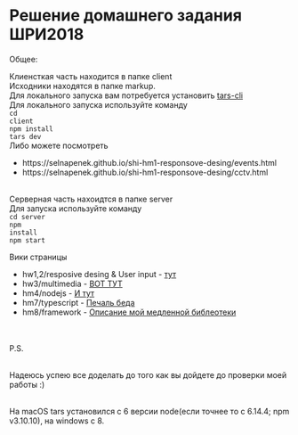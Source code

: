 # Решение домашнего задания ШРИ2018

Общее:<br>

Клиенсткая часть находится в папке client<br>
Исходники находятся в папке markup.<br>
Для локального запуска вам потребуется установить <a href="https://github.com/tars/tars-cli">tars-cli</a>  
Для локального запуска используйте команду <br>
<code>cd client</code><br>
<code>npm install</code><br>
<code>tars dev</code><br>
Либо можете посмотреть
<ul>
  <li>https://selnapenek.github.io/shi-hm1-responsove-desing/events.html</li>
  <li>https://selnapenek.github.io/shi-hm1-responsove-desing/cctv.html</li>
</ul>


<br>Серверная часть нахоидтся в папке server<br>
Для запуска используйте команду<br> 
<code>cd server</code><br>
<code>npm install</code><br>
<code>npm start</code><br>
  
  Вики страницы
  <ul>
  <li>hw1,2/resposive desing & User input - <a href="https://github.com/Selnapenek/shi-hm1-responsove-desing/wiki/hw1,2">тут</a></li>
  <li>hw3/multimedia  - <a href="https://github.com/Selnapenek/shi-hm1-responsove-desing/wiki/hw3-multimedia">ВОТ ТУТ</a></li>
  <li>hm4/nodejs - <a href="https://github.com/Selnapenek/shi-hm1-responsove-desing/wiki/hw4-nodejs">И тут</a></li>
  <li>hm7/typescript - <a href="https://github.com/Selnapenek/shi-hm1-responsove-desing/wiki/hw7-typescript">Печаль беда</a></li>
    <li>hm8/framework - <a href="https://github.com/Selnapenek/shi-hm1-responsove-desing/wiki/hw8-framework">Описание мой медленной библеотеки</a></li>


  </ul>


<br>
<br>P.S.


<br>Надеюсь успею все доделать до того как вы дойдете до проверки моей работы :)

<br>На macOS tars установился с 6 версии node(если точнее то с 6.14.4; npm v3.10.10), на windows с 8.



